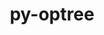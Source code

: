 ---
title: "py-optree"
layout: cache
categories: [package, develop-2025-04-06]
meta: {"compilers": ["apple-clang@16.0.0", "gcc@13.2.0"], "num_specs": 4, "num_specs_by_stack": {"ml-darwin-aarch64-mps": 1, "ml-linux-aarch64-cpu": 1, "ml-linux-aarch64-cuda": 1, "ml-linux-x86_64-cpu": 1, "ml-linux-x86_64-cuda": 1, "ml-linux-x86_64-rocm": 1, "root": 4}, "oss": ["sequoia", "ubuntu24.04"], "platforms": ["darwin", "linux"], "stacks": ["ml-darwin-aarch64-mps", "ml-linux-aarch64-cpu", "ml-linux-aarch64-cuda", "ml-linux-x86_64-cpu", "ml-linux-x86_64-cuda", "ml-linux-x86_64-rocm", "root"], "targets": ["aarch64", "x86_64_v3"], "versions": ["0.10.0"]}
spec_details: [{"compiler": "gcc@13.2.0", "hash": "2dyoh3zu7ozpfr5dbx7ffq5d2lxspnvj", "os": "ubuntu24.04", "platform": "linux", "size": "-", "stacks": ["ml-linux-x86_64-rocm", "root"], "target": "x86_64_v3", "variants": ["build_system=python_pip"], "versions": ["0.10.0"]}, {"compiler": "gcc@13.2.0", "hash": "cwwww6vgpdsoycnduk73sdca3ryukuah", "os": "ubuntu24.04", "platform": "linux", "size": "-", "stacks": ["ml-linux-x86_64-cpu", "ml-linux-x86_64-cuda", "root"], "target": "x86_64_v3", "variants": ["build_system=python_pip"], "versions": ["0.10.0"]}, {"compiler": "apple-clang@16.0.0", "hash": "fobbfxtb6z3r333a5slexhm355jrxckd", "os": "sequoia", "platform": "darwin", "size": "-", "stacks": ["ml-darwin-aarch64-mps", "root"], "target": "aarch64", "variants": ["build_system=python_pip"], "versions": ["0.10.0"]}, {"compiler": "gcc@13.2.0", "hash": "gltjaw46yvlbkr2ezjof2mwbsy5ft7bm", "os": "ubuntu24.04", "platform": "linux", "size": "-", "stacks": ["ml-linux-aarch64-cpu", "ml-linux-aarch64-cuda", "root"], "target": "aarch64", "variants": ["build_system=python_pip"], "versions": ["0.10.0"]}]
---